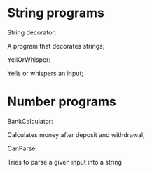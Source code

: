 # String programs

String decorator:

A program that decorates strings;

YellOrWhisper:

Yells or whispers an input;

# Number programs

BankCalculator:

Calculates money after deposit and withdrawal;

CanParse:

Tries to parse a given input into a string
